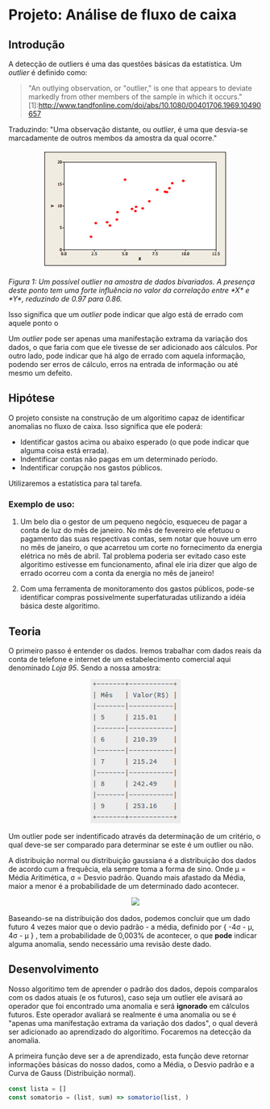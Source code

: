 # Projeto: Análise de fluxo de caixa

## Introdução

A detecção de outliers é uma das questões básicas da estatística. Um *outlier* é definido como:

>"An outlying observation, or "outlier," is one that appears to deviate markedly from other members of the sample in which it occurs." 
[1]:http://www.tandfonline.com/doi/abs/10.1080/00401706.1969.10490657

Traduzindo: "Uma observação distante, ou *outlier*, é uma que desvia-se marcadamente de outros membos da amostra da qual ocorre."

<p align="center">
  <img src="./../../material/imgs/outlier-fig-1.png" alt="Figura 1">
  </p>
<p>
  <i>Figura 1: Um possível outlier na amostra de dados bivariados. A presença deste ponto tem uma forte influência no valor da correlação entre *X* e *Y*, reduzindo de 0.97 para 0.86.</i>
</p>

Isso significa que um *outlier* pode indicar que algo está de errado com aquele ponto o

Um *outlier* pode ser apenas uma manifestação extrama da variação dos dados, o que faria com que ele tivesse de ser adicionado aos cálculos. Por outro lado, pode indicar que há algo de errado com aquela informação, podendo ser erros de cálculo, erros na entrada de informação ou até mesmo um defeito.

## Hipótese

O projeto consiste na construção de um algoritimo capaz de identificar anomalias no fluxo de caixa. Isso significa que ele poderá:

* Identificar gastos acima ou abaixo esperado (o que pode indicar que alguma coisa está errada).
* Indentificar contas não pagas em um determinado período.
* Indentificar corupção nos gastos públicos.

Utilizaremos a estatística para tal tarefa.

### Exemplo de uso:

1) Um belo dia o gestor de um pequeno negócio, esqueceu de pagar a conta de luz do mês de janeiro. No mês de fevereiro ele efetuou o pagamento das suas respectivas contas, sem notar que houve um erro no mês de janeiro, o que acarretou um corte no fornecimento da energia elétrica no mês de abril. Tal problema poderia ser evitado caso este algoritimo estivesse em funcionamento, afinal ele iria dizer que algo de errado ocorreu com a conta da energia no mês de janeiro!

2) Com uma ferramenta de monitoramento dos gastos públicos, pode-se identificar compras possivelmente superfaturadas utilizando a idéia básica deste algoritimo.

## Teoria

O primeiro passo é entender os dados. Iremos trabalhar com dados reais da conta de telefone e internet de um estabelecimento comercial aqui denominado *Loja 95*. Sendo a nossa amostra:

<p align="center">
  <img src="./../../material/imgs/dados-loja-1.png" alt="Figura 1">
  </p>

Um outlier pode ser indentificado através da determinação de um critério, o qual deve-se ser comparado para determinar se este é um outlier ou não. 

A distribuição normal ou distribuição gaussiana é a distribuição dos dados de acordo cum a frequêcia, ela sempre toma a forma de sino. Onde  µ = Média Aritimética,  σ = Desvio padrão. Quando mais afastado da Média, maior a menor é a probabilidade de um determinado dado acontecer.
 
<p align="center"><img src="http://www.portalaction.com.br/sites/default/files/EstatisticaBasica/figuras/distribuicaoNormal/normal3.PNG"></p>

Baseando-se na distribuição dos dados, podemos concluir que um dado futuro 4 vezes maior que o devio padrão - a média, definido por { -4σ - µ, 4σ - µ } , tem a probabilidade de 0,003% de acontecer, o que **pode** indicar alguma anomalia, sendo necessário uma revisão deste dado.

## Desenvolvimento

Nosso algoritimo tem de aprender o padrão dos dados, depois comparalos com os dados atuais (e os futuros), caso seja um outlier ele avisará ao operador que foi encontrado uma anomalia e será **ignorado** em cálculos futuros. Este operador avaliará se realmente é uma anomalia ou se é "apenas uma manifestação extrama da variação dos dados", o qual deverá ser adicionado ao aprendizado do algorítimo. Focaremos na detecção da anomalia.

A primeira função deve ser a de aprendizado, esta função deve retornar informações básicas do nosso dados, como a Média, o Desvio padrão e a Curva de Gauss (Distribuição normal).

```js
const lista = []
const somatorio = (list, sum) => somatorio(list, )
```
